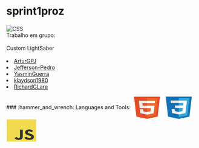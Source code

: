 # sprint1proz

<img align="center" alt="CSS" height="60" width="180" src="https://essa.prozeducacao.com.br/img/logo-proz.png">
<div>
Trabalho em grupo:<br><br>
Custom LightSaber <br><br>
  <li><a href="https://github.com/ArturGPJ" target="_blank">ArturGPJ</a></li>
  <li><a href="https://github.com/Jefferson-Pedro" target="_blank">Jefferson-Pedro</a></li>
  <li><a href="https://github.com/YasminGuerra" target="_blank">YasminGuerra</a></li>
  <li><a href="https://github.com/klaydson1980" target="_blank">klaydson1980</a></li>
  <li><a href="https://github.com/RichardGLara" target="_blank">RichardGLara</a></li>
</div>
<div><br>
   ### :hammer_and_wrench: Languages and Tools:

  <img align="center" alt="HTML" height="60" width="80" src="https://raw.githubusercontent.com/devicons/devicon/master/icons/html5/html5-original.svg">
  <img align="center" alt="CSS" height="60" width="80" src="https://raw.githubusercontent.com/devicons/devicon/master/icons/css3/css3-original.svg">
  <img align="center" alt="Js" height="60" width="80" src="https://raw.githubusercontent.com/devicons/devicon/master/icons/javascript/javascript-original.svg">
  </div>
